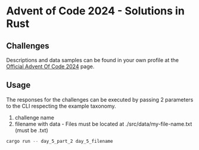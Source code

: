 # Advent of Code 2024 - Solutions in Rust

## Challenges

Descriptions and data samples can be found in your own profile at the [Official Advent Of Code 2024](https://adventofcode.com/2024/) page.

## Usage
The responses for the challenges can be executed by passing 2 parameters to the CLI respecting the example taxonomy.
1. challenge name 
2. filename with data - Files must be located at ./src/data/my-file-name.txt (must be .txt)

```rust
cargo run -- day_5_part_2 day_5_filename
```
